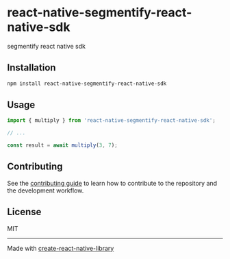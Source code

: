 # react-native-segmentify-react-native-sdk

segmentify react native sdk

## Installation

```sh
npm install react-native-segmentify-react-native-sdk
```

## Usage

```js
import { multiply } from 'react-native-segmentify-react-native-sdk';

// ...

const result = await multiply(3, 7);
```

## Contributing

See the [contributing guide](CONTRIBUTING.md) to learn how to contribute to the repository and the development workflow.

## License

MIT

---

Made with [create-react-native-library](https://github.com/callstack/react-native-builder-bob)
